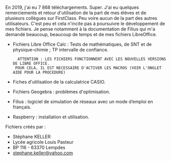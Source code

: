 En 2019, j'ai eu 7 868 téléchargements. Super.
J'ai eu quelques remerciements et retour d'utilisation de la part de mes élèves et de plusieurs collègues sur FirstClass.
Peu voire aucun de la part des autres utilisateurs.
C'est peu et cela n'incite pas à poursuivre le développement de mes fichiers. Je pense notamment à la documentation de Filius qui m'a demandé beaucoup, beaucoup de temps et de mes fichiers LibreOffice.

- Fichiers Libre Office Calc :
        Tests de mathématiques, de SNT et de physique-chimie ; TP intervalle de confiance.
 
        ATTENTION : LES FICHIERS FONCTIONNENT AVEC LES NOUVELLES VERSIONS DE LIBRE OFFICE.
       POUR CELA, IL EST NECESSAIRE D'ACTIVER LES MACROS (VOIR L'ONGLET AIDE POUR LA PROCEDURE)

- Fiches d'utilisation de la calculatrice CASIO.
- Fichiers Geogebra : problèmes d'optimisation.
- Filius : logiciel de simulation de réseaux avec un mode d’emploi en français.
- Raspberry : installation et utilisation.

Fichiers créés par :
- Stéphane KELLER
- Lycée agricole Louis Pasteur
- BP 116 - 63370 Lempdes
- stephane.keller@yahoo.com

